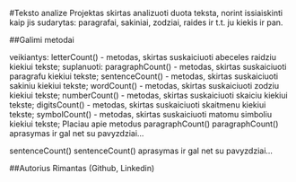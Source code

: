 #Teksto analize
Projektas skirtas analizuoti duota teksta, norint issiaiskinti kaip jis sudarytas: paragrafai, sakiniai, zodziai, raides ir t.t. ju kiekis ir pan.

##Galimi metodai

veikiantys:
letterCount() - metodas, skirtas suskaiciuoti abeceles raidziu kiekiui tekste;
suplanuoti:
paragraphCount() - metodas, skirtas suskaiciuoti paragrafu kiekiui tekste;
sentenceCount() - metodas, skirtas suskaiciuoti sakiniu kiekiui tekste;
wordCount() - metodas, skirtas suskaiciuoti zodziu kiekiui tekste;
numberCount() - metodas, skirtas suskaiciuoti skaiciu kiekiui tekste;
digitsCount() - metodas, skirtas suskaiciuoti skaitmenu kiekiui tekste;
symbolCount() - metodas, skirtas suskaiciuoti matomu simboliu kiekiui tekste;
Placiau apie metodus
paragraphCount()
paragraphCount() aprasymas ir gal net su pavyzdziai...

sentenceCount()
sentenceCount() aprasymas ir gal net su pavyzdziai...

##Autorius
Rimantas (Github, Linkedin)